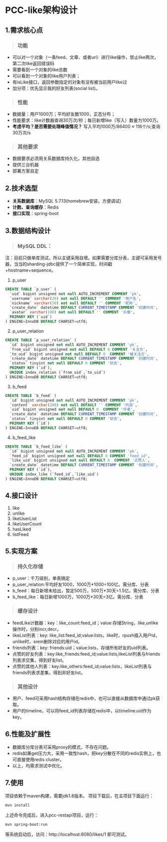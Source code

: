 # PCC-like架构设计
## 1.需求核心点
> ### 功能

- 可以对一个对象（一条feed、文章、或者url）进行like操作，禁止like两次，第二次like返回错误码
- 需要看到一个对象的like总数
- 可以看到一个对象的like用户列表；
- 有isLike接口，返回参数指定的对象有没有被当前用户like过
- 加分项：优先显示我的好友列表(social list)。

> ### 性能

- 数据量：用户1000万；平均好友数1000，正态分布；
- 性能要求：like计数器查询30万次/秒；每日新增like（写入）数量为1000万。
- **考虑平均？是否需要处理峰值情况？** 写入平均1000万/86400 ≈ 116个/s;查询30万次/s

> ### 其他要求

- 数据要求必须用关系数据库持久化，其他自选
- 提供三台机器
- 部署方案自定

## 2.技术选型
- **关系数据库**：MySQL 5.7.13(homebrew安装，方便调试)
- **计数、查询缓存**：Redis
- **接口实现**：spring-boot

## 3.数据结构设计

> ### MySQL DDL：

 注：目前只做单库测试，所以主键采用自增。如果需要分库分表，主键可采用发号器，当当的sharding-jdbc提供了一个简单实现，时间戳+hostname+sequence。

1. p_user

```sql
CREATE TABLE `p_user` (
  `uid` bigint unsigned not null AUTO_INCREMENT COMMENT 'pk',
  `username` varchar(20) not null DEFAULT '' COMMENT '用户名',
  `nickname` varchar(50) not null DEFAULT '' COMMENT '昵称',
  `create_date` datetime DEFAULT CURRENT_TIMESTAMP COMMENT '创建时间',
  `avatar` varchar(100) not null DEFAULT '' COMMENT '头像',
  PRIMARY KEY (`uid`)
) ENGINE=InnoDB DEFAULT CHARSET=utf8;
```

2. p_user_relation

```sql
CREATE TABLE `p_user_relation` (
  `id` bigint unsigned not null AUTO_INCREMENT COMMENT 'pk',
  `from_uid` bigint unsigned not null DEFAULT 0 COMMENT '关注方',
  `to_uid` bigint unsigned not null DEFAULT 0  COMMENT '被关注方',
  `create_date` datetime DEFAULT CURRENT_TIMESTAMP COMMENT '创建时间',
  `status` tinyint not null DEFAULT 0 COMMENT '状态',
  PRIMARY KEY (`id`),
  UNIQUE index_relation (`from_uid`,`to_uid`)
) ENGINE=InnoDB DEFAULT CHARSET=utf8;

```

3. b_feed

```sql
CREATE TABLE `b_feed` (
  `id` bigint unsigned not null AUTO_INCREMENT COMMENT 'pk',
  `content` varchar(200) not null DEFAULT '' COMMENT '内容',
  `uid` bigint unsigned not null DEFAULT 0  COMMENT '作者',
  `create_date` datetime DEFAULT CURRENT_TIMESTAMP COMMENT '创建时间',
  `status` tinyint not null DEFAULT 0 COMMENT '状态',
  PRIMARY KEY (`id`)
) ENGINE=InnoDB DEFAULT CHARSET=utf8;
```

4. b_feed_like

```sql
CREATE TABLE `b_feed_like` (
  `id` bigint unsigned not null AUTO_INCREMENT COMMENT 'pk',
  `feed_id` bigint unsigned not null DEFAULT 0 COMMENT 'feed_id',
  `like_uid` bigint unsigned not null DEFAULT 0  COMMENT '点赞人',
  `create_date` datetime DEFAULT CURRENT_TIMESTAMP COMMENT '创建时间',
  PRIMARY KEY (`id`),
  UNIQUE index_like (`feed_id`,`like_uid`)
) ENGINE=InnoDB DEFAULT CHARSET=utf8;
```

## 4.接口设计

1. like
2. unlike
3. likeUserList
4. likeUserCount
5. hasLiked
6. listFeed

## 5.实现方案

> ### 持久化存储

- p_user：千万级别，单表搞定
- p_user_relation:平均好友1000，1000万*1000=100亿。需分库、分表
- b_feed：每日新增未给出，暂定500万，500万*30天=1.5亿。需分库、分表
- b_feed_like：每日新增1000万，1000万*30天=3亿。需分库、分表

> ### 缓存设计

- feedLike计数器：key：like_count:feed_id；value:存储String，like,unlike操作时，分别incr,decr。
- likeList列表：key: like_list:feed_id;value:lists，like时，rpush插入用户id，unlike时，srem删除对应的用户id。
- friends列表：key: friends:uid；value:lists，存储所有好友的uid列表。
- 点赞的好友列表：key:like_friends:feed_id;value:lists,likeList列表与friends列表求交集，得到好友list。
- 点赞的其他人列表：key:like_others:feed_id;value:lists，likeList列表与friends列表求差集，得到非好友list。

> ### 其他设计

- 用户、feed可采用hash结构存储在redis中，也可以直接从数据库中通过pk获取。
- 用户的timeline，可以将feed_id列表存储在redis中，以timeline:uid作为key。

## 6.性能及扩展性

- 数据库分库分表可采用proxy的模式，不存在问题。
- redis如果get压力大，采用一致性hash，把key分散在不同的redis实例上，也可直接使用redis cluster。
- 以上，均需求测试中优化。

## 7.使用
项目依赖于maven构建，需要jdk1.8版本。
项目下载后，在主项目下面运行：

```
mvn install
```
上述命令完成后，进入pcc-restapi项目，运行：

```
mvn spring-boot:run
```
等系统启动后，访问：http://localhost:8080/likes/1 即可测试。